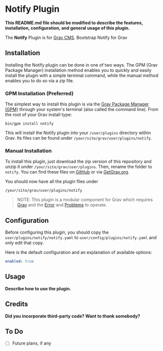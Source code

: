 # Notify Plugin

**This README.md file should be modified to describe the features, installation, configuration, and general usage of this plugin.**

The **Notify** Plugin is for [Grav CMS](http://github.com/getgrav/grav). Bootstrap Notify for Grav

## Installation

Installing the Notify plugin can be done in one of two ways. The GPM (Grav Package Manager) installation method enables you to quickly and easily install the plugin with a simple terminal command, while the manual method enables you to do so via a zip file.

### GPM Installation (Preferred)

The simplest way to install this plugin is via the [Grav Package Manager (GPM)](http://learn.getgrav.org/advanced/grav-gpm) through your system's terminal (also called the command line).  From the root of your Grav install type:

    bin/gpm install notify

This will install the Notify plugin into your `/user/plugins` directory within Grav. Its files can be found under `/your/site/grav/user/plugins/notify`.

### Manual Installation

To install this plugin, just download the zip version of this repository and unzip it under `/your/site/grav/user/plugins`. Then, rename the folder to `notify`. You can find these files on [GitHub](https://github.com/nathan-roys/grav-plugin-notify) or via [GetGrav.org](http://getgrav.org/downloads/plugins#extras).

You should now have all the plugin files under

    /your/site/grav/user/plugins/notify
	
> NOTE: This plugin is a modular component for Grav which requires [Grav](http://github.com/getgrav/grav) and the [Error](https://github.com/getgrav/grav-plugin-error) and [Problems](https://github.com/getgrav/grav-plugin-problems) to operate.

## Configuration

Before configuring this plugin, you should copy the `user/plugins/notify/notify.yaml` to `user/config/plugins/notify.yaml` and only edit that copy.

Here is the default configuration and an explanation of available options:

```yaml
enabled: true
```

## Usage

**Describe how to use the plugin.**

## Credits

**Did you incorporate third-party code? Want to thank somebody?**

## To Do

- [ ] Future plans, if any

